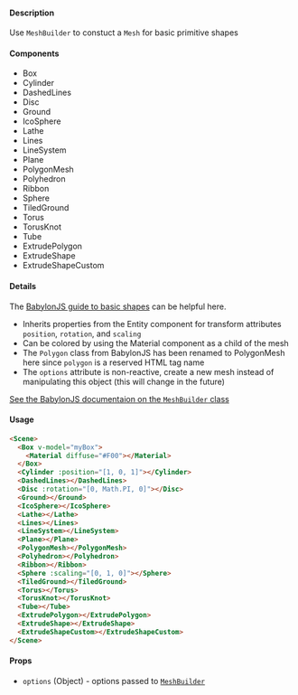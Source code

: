 #### Description

Use `MeshBuilder` to constuct a `Mesh` for basic primitive shapes

#### Components

 - Box
 - Cylinder
 - DashedLines
 - Disc
 - Ground
 - IcoSphere
 - Lathe
 - Lines
 - LineSystem
 - Plane
 - PolygonMesh
 - Polyhedron
 - Ribbon
 - Sphere
 - TiledGround
 - Torus
 - TorusKnot
 - Tube
 - ExtrudePolygon
 - ExtrudeShape
 - ExtrudeShapeCustom

#### Details

The [BabylonJS guide to basic shapes](http://doc.babylonjs.com/babylon101/discover_basic_elements) can be helpful here.

 - Inherits properties from the Entity component for transform attributes `position`, `rotation`, and `scaling`
 - Can be colored by using the Material component as a child of the mesh
 - The `Polygon` class from BabylonJS has been renamed to PolygonMesh here since `polygon` is a reserved HTML tag name
 - The `options` attribute is non-reactive, create a new mesh instead of manipulating this object (this will change in the future)

[See the BabylonJS documentaion on the `MeshBuilder` class](http://doc.babylonjs.com/api/classes/babylon.meshbuilder)

#### Usage

```html
<Scene>
  <Box v-model="myBox">
    <Material diffuse="#F00"></Material>
  </Box>
  <Cylinder :position="[1, 0, 1]"></Cylinder>
  <DashedLines></DashedLines>
  <Disc :rotation="[0, Math.PI, 0]"></Disc>
  <Ground></Ground>
  <IcoSphere></IcoSphere>
  <Lathe></Lathe>
  <Lines></Lines>
  <LineSystem></LineSystem>
  <Plane></Plane>
  <PolygonMesh></PolygonMesh>
  <Polyhedron></Polyhedron>
  <Ribbon></Ribbon>
  <Sphere :scaling="[0, 1, 0]"></Sphere>
  <TiledGround></TiledGround>
  <Torus></Torus>
  <TorusKnot></TorusKnot>
  <Tube></Tube>
  <ExtrudePolygon></ExtrudePolygon>
  <ExtrudeShape></ExtrudeShape>
  <ExtrudeShapeCustom></ExtrudeShapeCustom>
</Scene>
```

#### Props

 - `options` (Object) - options passed to [`MeshBuilder`](http://doc.babylonjs.com/api/classes/babylon.meshbuilder)
